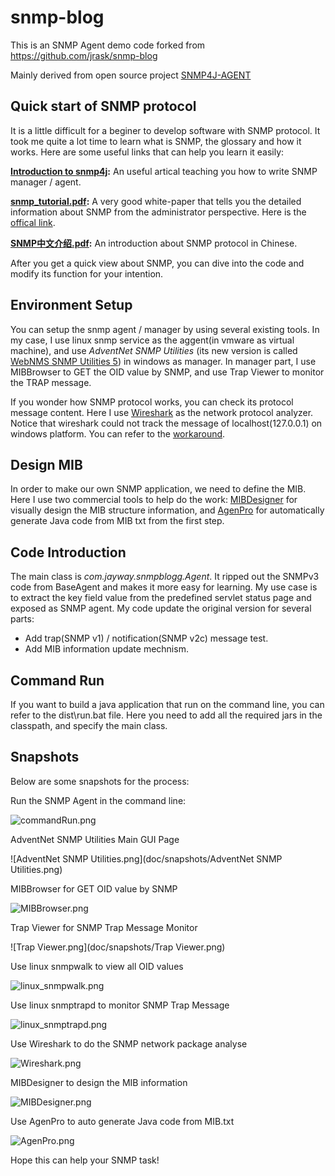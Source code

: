 snmp-blog
=========
This is an SNMP Agent demo code forked from https://github.com/jrask/snmp-blog

Mainly derived from open source project [SNMP4J-AGENT]

Quick start of SNMP protocol
----
It is a little difficult for a beginer to develop software with SNMP protocol. It took me quite a lot time to learn what is SNMP, the glossary and how it works. Here are some useful links that can help you learn it easily:

**[Introduction to snmp4j]:** An useful artical teaching you how to write SNMP manager / agent.

**[snmp_tutorial.pdf]:** A very good white-paper that tells you the detailed information about SNMP from the administrator perspective. Here is the [offical link].

**[SNMP中文介绍.pdf]:** An introduction about SNMP protocol in Chinese.

After you get a quick view about SNMP, you can dive into the code and modify its function for your intention.

Environment Setup
----
You can setup the snmp agent / manager by using several existing tools. In my case, I use linux snmp service as the aggent(in vmware as virtual machine), and use *AdventNet SNMP Utilities* (its new version is called [WebNMS SNMP Utilities 5]) in windows as manager. In manager part, I use MIBBrowser to GET the OID value by SNMP, and use Trap Viewer to monitor the TRAP message.

If you wonder how SNMP protocol works, you can check its protocol message content. Here I use [Wireshark] as the network protocol analyzer. Notice that wireshark could not track the message of localhost(127.0.0.1) on windows platform. You can refer to the [workaround].

Design MIB
----
In order to make our own SNMP application, we need to define the MIB. Here I use two commercial tools to help do the work: [MIBDesigner] for visually design the MIB structure information, and [AgenPro] for automatically generate Java code from MIB txt from the first step.

Code Introduction
----
The main class is *com.jayway.snmpblogg.Agent*. It ripped out the SNMPv3 code from BaseAgent and makes it more easy for learning. My use case is to extract the key field value from the predefined servlet status page and exposed as SNMP agent. My code update the original version for several parts:
* Add trap(SNMP v1) / notification(SNMP v2c) message test.
* Add MIB information update mechnism.

Command Run
----
If you want to build a java application that run on the command line, you can refer to the dist\run.bat file. Here you need to add all the required jars in the classpath, and specify the main class.

Snapshots
----
Below are some snapshots for the process:

Run the SNMP Agent in the command line:

![commandRun.png](doc/snapshots/commandRun.png) 

AdventNet SNMP Utilities Main GUI Page

![AdventNet SNMP Utilities.png](doc/snapshots/AdventNet SNMP Utilities.png) 

MIBBrowser for GET OID value by SNMP

![MIBBrowser.png](doc/snapshots/MIBBrowser.png) 

Trap Viewer for SNMP Trap Message Monitor

![Trap Viewer.png](doc/snapshots/Trap Viewer.png) 

Use linux snmpwalk to view all OID values

![linux_snmpwalk.png](doc/snapshots/linux_snmpwalk.png) 

Use linux snmptrapd to monitor SNMP Trap Message

![linux_snmptrapd.png](doc/snapshots/linux_snmptrapd.png) 

Use Wireshark to do the SNMP network package analyse

![Wireshark.png](doc/snapshots/Wireshark.png) 

MIBDesigner to design the MIB information

![MIBDesigner.png](doc/snapshots/MIBDesigner.png) 

Use AgenPro to auto generate Java code from MIB.txt

![AgenPro.png](doc/snapshots/AgenPro.png) 

Hope this can help your SNMP task!

[SNMP4J-AGENT]:http://www.snmp4j.org/
[Wireshark]:http://www.wireshark.org/
[WebNMS SNMP Utilities 5]:http://www.webnms.com/snmputilities/
[Introduction to snmp4j]:http://www.jayway.com/2010/05/21/introduction-to-snmp4j/
[offical link]:http://www.dpstele.com/white-papers/snmp-tutorial/
[snmp_tutorial.pdf]:https://github.com/zd987/snmp-blog/blob/master/doc/snmp_tutorial.pdf
[SNMP中文介绍.pdf]:https://github.com/zd987/snmp-blog/blob/master/doc/SNMP%E4%B8%AD%E6%96%87%E4%BB%8B%E7%BB%8D.pdf
[workaround]:http://wiki.wireshark.org/CaptureSetup/Loopback
[AgenPro]:http://www.agentpp.com/agen/agen.html
[MIBDesigner]:http://www.mibdesigner.com/
